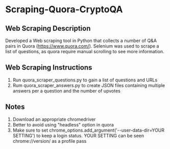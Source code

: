 # Scraping-Quora-CryptoQA

## Web Scraping Description
Developed a Web scraping tool in Python that collects a number of Q&A pairs in Quora (https://www.quora.com/). Selenium was used to scrape a list of questions, as quora require manual scrolling to see more information. 

## Web Scraping Instructions
1. Run quora_scraper_questions.py to gain a list of questions and URLs
2. Rum quora_scraper_answers.py to create JSON files containing multiple answers per a question and the number of upvotes

## Notes
1. Download an appropriate chromedriver
2. Better to avoid using "headless" option in quora
3. Make sure to set chrome_options.add_argument('--user-data-dir=YOUR SETTING') to keep a login status. YOUR SETTING can be seen chrome://version/ as a profile pass
